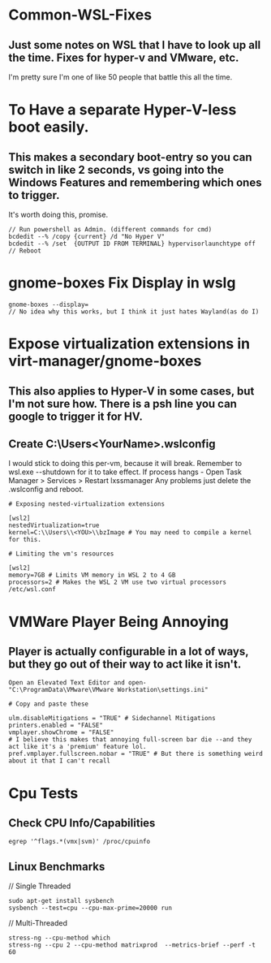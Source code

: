 # Common-WSL-Fixes
## Just some notes on WSL that I have to look up all the time. Fixes for hyper-v and VMware, etc.
I'm pretty sure I'm one of like 50 people that battle this all the time. 

# To Have a separate Hyper-V-less boot easily.
## This makes a secondary boot-entry so you can switch in like 2 seconds, vs going into the Windows Features and remembering which ones to trigger.
It's worth doing this, promise. 

```
// Run powershell as Admin. (different commands for cmd)
bcdedit --% /copy {current} /d "No Hyper V"
bcdedit --% /set  {OUTPUT ID FROM TERMINAL} hypervisorlaunchtype off
// Reboot
```

# gnome-boxes Fix Display in wslg
```
gnome-boxes --display=
// No idea why this works, but I think it just hates Wayland(as do I)
```

# Expose virtualization extensions in virt-manager/gnome-boxes
## This also applies to Hyper-V in some cases, but I'm not sure how. There is a psh line you can google to trigger it for HV.
## Create C:\Users\<YourName>\.wslconfig
I would stick to doing this per-vm, because it will break. Remember to wsl.exe --shutdown for it to take effect.
If process hangs - Open Task Manager > Services > Restart lxssmanager
Any problems just delete the .wslconfig and reboot. 

```
# Exposing nested-virtualization extensions

[wsl2]
nestedVirtualization=true
kernel=C:\\Users\\<YOU>\\bzImage # You may need to compile a kernel for this.
  
# Limiting the vm's resources

[wsl2]
memory=7GB # Limits VM memory in WSL 2 to 4 GB
processors=2 # Makes the WSL 2 VM use two virtual processors /etc/wsl.conf

```

# VMWare Player Being Annoying
## Player is actually configurable in a lot of ways, but they go out of their way to act like it isn't.

```
Open an Elevated Text Editor and open-
"C:\ProgramData\VMware\VMware Workstation\settings.ini"

# Copy and paste these

ulm.disableMitigations = "TRUE" # Sidechannel Mitigations
printers.enabled = "FALSE"
vmplayer.showChrome = "FALSE" 
# I believe this makes that annoying full-screen bar die --and they act like it's a 'premium' feature lol.
pref.vmplayer.fullscreen.nobar = "TRUE" # But there is something weird about it that I can't recall
```

# Cpu Tests 

## Check CPU Info/Capabilities
```
egrep '^flags.*(vmx|svm)' /proc/cpuinfo
```

## Linux Benchmarks
// Single Threaded
```
sudo apt-get install sysbench
sysbench --test=cpu --cpu-max-prime=20000 run
```
// Multi-Threaded

```sudo apt install stress-ng
stress-ng --cpu-method which
stress-ng --cpu 2 --cpu-method matrixprod  --metrics-brief --perf -t 60
```


